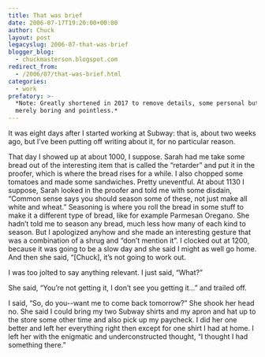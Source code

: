 ```yaml
---
title: That was brief
date: 2006-07-17T19:20:00+00:00
author: Chuck
layout: post
legacyslug: 2006-07-that-was-brief
blogger_blog:
  - chuckmasterson.blogspot.com
redirect_from:
  - /2006/07/that-was-brief.html
categories:
  - work
prefatory: >-
  *Note: Greatly shortened in 2017 to remove details, some personal but most
  merely boring and pointless.*
---
```


It was eight days after I started working at Subway: that is, about two weeks
ago, but I’ve been putting off writing about it, for no particular
reason.

That day I showed up at about 1000, I suppose. Sarah had me take some bread out
of the interesting item that is called the “retarder” and put it in
the proofer, which is where the bread rises for a while. I also chopped some
tomatoes and made some sandwiches. Pretty uneventful. At about 1130 I suppose,
Sarah looked in the proofer and told me with some disdain, “Common sense
says you should season some of these, not just make all white and wheat.”
Seasoning is where you roll the bread in some stuff to make it a different type
of bread, like for example Parmesan Oregano. She hadn’t told me to season
any bread, much less how many of each kind to season. But I apologized anyhow
and she made an interesting gesture that was a combination of a shrug and
“don’t mention it”. I clocked out at 1200, because it was
going to be a slow day and she said I might as well go home. And then she said,
“[Chuck], it’s not going to work out.

I was too jolted to say anything relevant. I just said, “What?”

She said, “You’re not getting it, I don’t see you getting
it…” and trailed off.

I said, “So, do you--want me to come back tomorrow?” She shook
her head no. She said I could bring my two Subway shirts and my apron and hat
up to the store some other time and also pick up my paycheck. I did her one
better and left her everything right then except for one shirt I had at home. I
left her with the enigmatic and underconstructed thought, “I thought I
had something there.”

